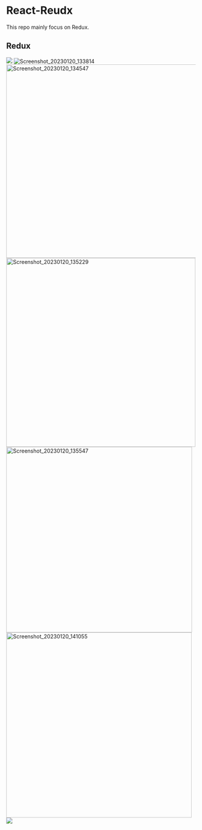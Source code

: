 # React-Reudx
This repo mainly focus on Redux.
<h2>Redux</h2>
<img flex="1"  src="https://user-images.githubusercontent.com/106628860/213641462-3e561b5c-125e-4a63-bace-70203523875c.png" />
<img flex="1" alt="Screenshot_20230120_133814" src="https://user-images.githubusercontent.com/106628860/213656491-83206106-d048-4763-8c8d-4829ee60cad8.png">
<img width="515" alt="Screenshot_20230120_134547" src="https://user-images.githubusercontent.com/106628860/213656852-02aaa160-18b2-4d77-823a-eaaae9bfbc3f.png">
<img width="503" alt="Screenshot_20230120_135229" src="https://user-images.githubusercontent.com/106628860/213656936-798a3879-3f79-4f29-a85f-2ad3a13d83e3.png">
<img width="494" alt="Screenshot_20230120_135547" src="https://user-images.githubusercontent.com/106628860/213657234-2e46b974-ce7f-4afb-9f4e-3ffc07efaa45.png">
<img width="493" alt="Screenshot_20230120_141055" src="https://user-images.githubusercontent.com/106628860/213657562-f209db83-60d5-4190-ac4a-3be058b80992.png">
<img src="https://media.giphy.com/media/rOetkxgPx6zuDYWEMR/giphy.gif" />






